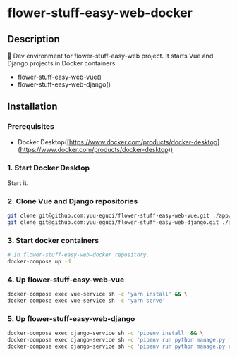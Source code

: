 flower-stuff-easy-web-docker
===

## Description

 🐳 Dev environment for flower-stuff-easy-web project. It starts Vue and Django projects in Docker containers.

- flower-stuff-easy-web-vue([]())
- flower-stuff-easy-web-django([]())

## Installation

### Prerequisites

- Docker Desktop([https://www.docker.com/products/docker-desktop](https://www.docker.com/products/docker-desktop))

### 1. Start Docker Desktop

Start it.

### 2. Clone Vue and Django repositories

```bash
git clone git@github.com:yuu-eguci/flower-stuff-easy-web-vue.git ./app/flower-stuff-easy-web-vue
git clone git@github.com:yuu-eguci/flower-stuff-easy-web-django.git ./app/flower-stuff-easy-web-django
```

### 3. Start docker containers

```bash
# In flower-stuff-easy-web-docker repository.
docker-compose up -d
```

### 4. Up  flower-stuff-easy-web-vue

```bash
docker-compose exec vue-service sh -c 'yarn install' && \
docker-compose exec vue-service sh -c 'yarn serve'
```

### 5. Up flower-stuff-easy-web-django

```bash
docker-compose exec django-service sh -c 'pipenv install' && \
docker-compose exec django-service sh -c 'pipenv run python manage.py migrate' && \
docker-compose exec django-service sh -c 'pipenv run python manage.py runserver 0.0.0.0:8000'
```
